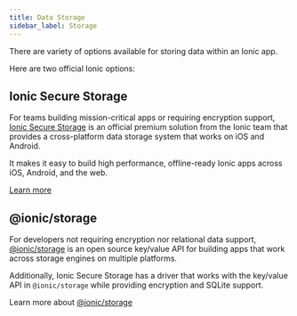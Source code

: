 ```yaml
---
title: Data Storage
sidebar_label: Storage
---
```


<head>
  <title>Vue App Data Storage for iOS and Android - Ionic Documentation</title>
  <meta
    name="description"
    content="There's a variety of options available for storing data within an Ionic app. Read our Vue data storage documentation for options on iOS, Android, and web apps."
  />
</head>

There are variety of options available for storing data within an Ionic app.

Here are two official Ionic options:

## Ionic Secure Storage

For teams building mission-critical apps or requiring encryption support, [Ionic Secure Storage](https://ionic.io/docs/secure-storage) is an official premium solution from the Ionic team that provides a cross-platform data storage system that works on iOS and Android.

It makes it easy to build high performance, offline-ready Ionic apps across iOS, Android, and the web.

[Learn more](https://ionic.io/products/secure-storage)

## @ionic/storage

For developers not requiring encryption nor relational data support, [@ionic/storage](https://github.com/ionic-team/ionic-storage) is an open source key/value API for building apps that work across storage engines on multiple platforms.

Additionally, Ionic Secure Storage has a driver that works with the key/value API in `@ionic/storage` while providing encryption and SQLite support.

Learn more about [@ionic/storage](https://github.com/ionic-team/ionic-storage)
